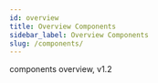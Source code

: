 ```yaml
---
id: overview
title: Overview Components
sidebar_label: Overview Components
slug: /components/
---
```

components overview, v1.2
